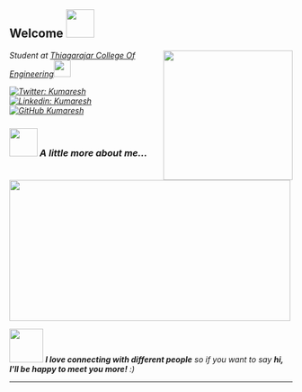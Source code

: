 <h2> Welcome <img src="https://media.giphy.com/media/mGcNjsfWAjY5AEZNw6/giphy.gif" width="50"></h2>
<img align='right' src="https://media.giphy.com/media/ieyl9zmCjO4b4t6qoY/giphy.gif" width="230">
<p><em>Student at <a href="http://www.tce.edu">Thiagarajar College Of Engineering</a><img src="https://media.giphy.com/media/fYSnHlufseco8Fh93Z/giphy.gif" width="30">

[![Twitter: Kumaresh](https://img.shields.io/twitter/follow/KumareshOD?style=social)](https://twitter.com/KumareshOD)
[![Linkedin: Kumaresh](https://img.shields.io/badge/-Kumaresh-blue?style=flat-square&logo=Linkedin&logoColor=white&link=https://www.linkedin.com/in/Kumareshdhinakaran/)](https://www.linkedin.com/in/thaianebraga/)
[![GitHub Kumaresh](https://img.shields.io/github/followers/Kumareshdhinakaran?label=follow&style=social)](https://github.com/Kumareshdhinakaran)


### <img src="https://media.giphy.com/media/VgCDAzcKvsR6OM0uWg/giphy.gif" width="50"> A little more about me...  

<img src="https://api4.iloveimg.com/v1/download/llvmy56n5ztytws9prdls107m766vht35rc385m7vzr5qygnj2trhfyrj5lyzg8c4bzjqxgskrzbhsnh79fgtzAzx24lt80f5d22kqrnczrymd7xgAqzq8v8szvsjA8jtvhm3p86k5z66g09c19r735kblywh2nxfbqv6g8krb8y5ml9pdj1" width="500" height="250"> 

<img src="https://media.giphy.com/media/LnQjpWaON8nhr21vNW/giphy.gif" width="60"> <em><b>I love connecting with different people</b> so if you want to say <b>hi, I'll be happy to meet you more!</b> :)</em>

---
